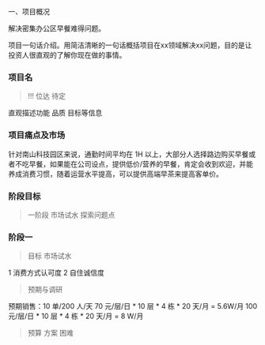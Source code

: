 一、项目概况

解决密集办公区早餐难得问题。

项目一句话介绍。用简洁清晰的一句话概括项目在xx领域解决xx问题，目的是让投资人很直观的了解你现在做的事情。


### 项目名

> !!! 位达 待定

直观描述功能 品质 目标等信息

### 项目痛点及市场

针对南山科技园区来说，通勤时间平均在 1H 以上，大部分人选择路边购买早餐或者不吃早餐，如果能在公司设点，提供低价/营养的早餐，肯定会收到欢迎，并能养成消费习惯，随着运营水平提高，可以提供高端早茶来提高客单价。

### 阶段目标

> 一阶段 市场试水 探索问题点

### 阶段一

> 目标
> 市场试水

1 消费方式认可度 2 自住诚信度

> 预期与调研

预期销售：10 单/200 人/天
70 元/层/日 \* 10 层 \* 4 栋 \* 20 天/月 = 5.6W/月
100 元/层/日 \* 10 层 \* 4 栋 \* 20 天/月 = 8 W/月

> 预算
> 方案
> 困难

